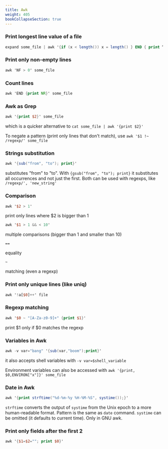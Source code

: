 ```yaml
---
title: Awk
weight: 405
bookCollapseSection: true
---
```


###  Print longest line value of a file

```awk
expand some_file | awk '{if (x < length()) x = length() } END { print “Longest row is ” x }'
```

###  Print only non-empty lines

```awk
awk 'NF > 0' some_file
```

###  Count lines

```awk
awk 'END {print NR}' some_file
```

### Awk as Grep

```awk
awk '{print $2}' some_file
```

which is a quicker alternative to `cat some_file | awk '{print $2}'`

To negate a pattern (print only lines that don't match), use `awk '$1 !~ /regexp/' some_file`

### Strings substitution

```awk
awk '{sub("from", "to"); print}'
```

substitutes "from" to "to". With `{gsub("from", "to"); print}` it substitutes all occurrences and not just the first. Both can be used with regexps, like `/regexp/', 'new_string'`

### Comparison

```awk
awk '$2 > 1'
```

print only lines where $2 is bigger than 1

```awk
awk '$1 > 1 && < 10'
```

multiple comparisons (bigger than 1 and smaller than 10)

`==`

equality

`~`

matching (even a regexp)

### Print only unique lines (like uniq)

```awk
awk '!a[$0]++' file
```

### Regexp matching

```awk
awk '$0 ~ "[A-Za-z0-9]+" {print $1}'
```

print $1 only if $0 matches the regexp

### Variables in Awk

```awk
awk -v var="bang" '{sub(var,"boom");print}'
```

it also accepts shell variables with `-v var=$shell_variable`

Environment variables can also be accessed with `awk '{print, $0,ENVIRON["x"]}' some_file`

### Date in Awk

```awk
awk '{print strftime("%d-%m-%y %H-%M-%S", systime());}'
```

`strftime` converts the output of `systime` from the Unix epoch to a more human-readable format. Pattern is the same as `date` command. `systime` can be omitted (it defaults to current time). Only in GNU awk.

### Print only fields after the first 2

```awk
awk '{$1=$2=""; print $0}'
```
